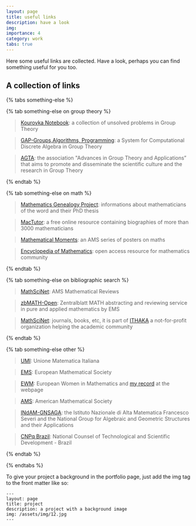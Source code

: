 ```yaml
---
layout: page
title: useful links
description: have a look 
img:
importance: 4
category: work
tabs: true
---
```


Here some useful links are collected. Have a look, perhaps you can find something useful for you too. <i class="fa-solid fa-link">‌</i>


## A collection of links

{% tabs something-else %}

{% tab something-else on group theory %}

> [Kourovka Notebook](https://kourovka-notebook.org): a collection of unsolved problems in Group Theory

> [GAP-Groups,Algorithms, Programming](https://www.gap-system.org): a System for Computational Discrete Algebra in Group Theory

> [AGTA](https://www.advgrouptheory.com/index.php): the association "Advances in Group Theory and Applications” that aims to promote and disseminate the scientific culture and the research in Group Theory

{% endtab %}

{% tab something-else on math %}

> [Mathematics Genealogy Project](http://genealogy.math.ndsu.nodak.edu/): informations about mathematicians of the word and their PhD thesis 

> [MacTutor](https://mathshistory.st-andrews.ac.uk): a free online resource containing biographies of more than 3000 
mathematicians

> [Mathematical Moments](http://www.ams.org/samplings/mathmoments/mathmoments): an AMS series of posters on maths

> [Encyclopedia of Mathematics](http://www.encyclopediaofmath.org/index.php/Main_Page): open access resource for mathematics community

{% endtab %}

{% tab something-else on bibliographic search %}

> [MathSciNet](http://www.ams.org/mathscinet/): AMS Mathematical Reviews

> [zbMATH-Open](http://zbmath.org/): Zentralblatt MATH abstracting and reviewing service in pure and applied mathematics by EMS

> [MathSciNet](https://www.jstor.org): journals, books, etc, it is part of [ITHAKA](https://www.ithaka.org) a not-for-profit organization helping the academic community

{% endtab %}

{% tab something-else other %}
> [UMI](https://umi.dm.unibo.it/): Unione Matematica Italiana

> [EMS](http://www.euro-math-soc.eu/): European Mathematical Society

> [EWM](https://www.europeanwomeninmaths.org/): European Women in Mathematics and [my record](https://www.europeanwomeninmaths.org/profile/cristina-acciarri/) at the webpage 

> [AMS](http://www.ams.org/home/page): American Mathematical Society

> [INdAM-GNSAGA](https://www.altamatematica.it/gnsaga/): the Istituto Nazionale di Alta Matematica Francesco Severi and the National Group for Algebraic and Geometric Structures and their Applications

> [CNPq Brazil](http://www.cnpq.br/): National Counsel of Technological and Scientific Development - Brazil

{% endtab %}

{% endtabs %}



To give your project a background in the portfolio page, just add the img tag to the front matter like so:

    ---
    layout: page
    title: project
    description: a project with a background image
    img: /assets/img/12.jpg
    ---

